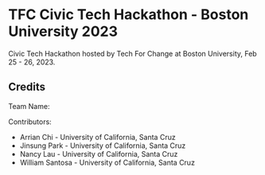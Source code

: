 # TFC Civic Tech Hackathon - Boston University 2023

Civic Tech Hackathon hosted by Tech For Change at Boston University, Feb 25 - 26, 2023.

## Credits

Team Name: 

Contributors:
- Arrian Chi - University of California, Santa Cruz
- Jinsung Park - University of California, Santa Cruz
- Nancy Lau - University of California, Santa Cruz
- William Santosa - University of California, Santa Cruz